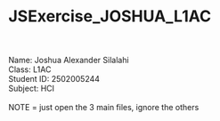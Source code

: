 # JSExercise_JOSHUA_L1AC
<br>
<br>
Name: Joshua Alexander Silalahi
<br>
Class: L1AC
<br>
Student ID: 2502005244
<br>
Subject: HCI
<br>
<br>
NOTE = just open the 3 main files, ignore the others
